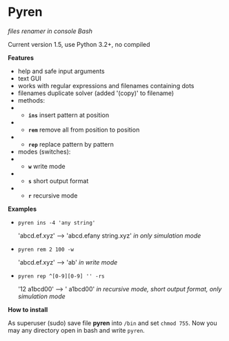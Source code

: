 # Pyren
*files renamer in console Bash*

Current version 1.5, use Python 3.2+, no compiled

**Features**
- help and safe input arguments
- text GUI
- works with regular expressions and filenames containing dots
- filenames duplicate solver (added '(copy)' to filename)
- methods:
- - **`ins`** insert pattern at position
- - **`rem`** remove all from position to position
- - **`rep`** replace pattern by pattern
- modes (switches):
- - **`w`** write mode
- - **`s`** short output format
- - **`r`** recursive mode

**Examples**

- `pyren ins -4 'any string'`

  'abcd.ef.xyz' --> 'abcd.efany string.xyz' *in only simulation mode*

- `pyren rem 2 100 -w`

  'abcd.ef.xyz' --> 'ab' *in write mode*

- `pyren rep ^[0-9][0-9] '' -rs`

  '12 a1bcd00' --> ' a1bcd00' *in recursive mode, short output format, only simulation mode*
  
**How to install**

As superuser (sudo) save file **pyren** into `/bin` and set `chmod 755`. Now you may any directory open in bash and write `pyren`.
